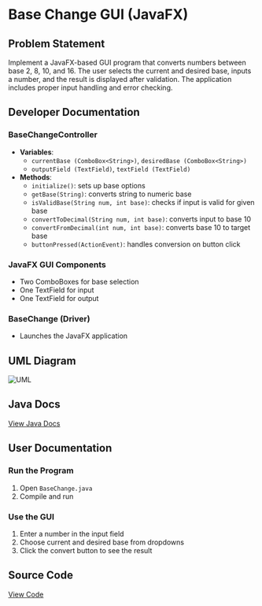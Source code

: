 # Base Change GUI (JavaFX)

## Problem Statement
Implement a JavaFX-based GUI program that converts numbers between base 2, 8, 10, and 16. The user selects the current and desired base, inputs a number, and the result is displayed after validation. The application includes proper input handling and error checking.

## Developer Documentation

### BaseChangeController
- **Variables**:
  - `currentBase (ComboBox<String>)`, `desiredBase (ComboBox<String>)`
  - `outputField (TextField)`, `textField (TextField)`
- **Methods**:
  - `initialize()`: sets up base options
  - `getBase(String)`: converts string to numeric base
  - `isValidBase(String num, int base)`: checks if input is valid for given base
  - `convertToDecimal(String num, int base)`: converts input to base 10
  - `convertFromDecimal(int num, int base)`: converts base 10 to target base
  - `buttonPressed(ActionEvent)`: handles conversion on button click

### JavaFX GUI Components
- Two ComboBoxes for base selection
- One TextField for input
- One TextField for output

### BaseChange (Driver)
- Launches the JavaFX application

## UML Diagram
![UML](https://github.com/bradenmiller22/SoftwareDesign/blob/main/BaseChange/doc/BaseChangeUML.png)

## Java Docs
[View Java Docs](http://localhost:8000/bmiller38_swd)

## User Documentation

### Run the Program
1. Open `BaseChange.java`
2. Compile and run

### Use the GUI
1. Enter a number in the input field
2. Choose current and desired base from dropdowns
3. Click the convert button to see the result

## Source Code
[View Code](https://github.com/bradenmiller22/SoftwareDesign/tree/main/BaseChange/src)
